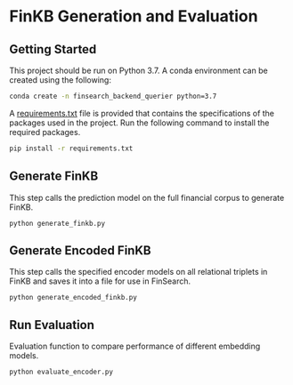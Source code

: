 # FinKB Generation and Evaluation
## Getting Started
This project should be run on Python 3.7. A conda environment can be created using the following:
```bash
conda create -n finsearch_backend_querier python=3.7
```

A [requirements.txt](https://github.com/ValaryLim/finsearchIE/tree/main/finsearch_backend_query/requirements.txt) file is provided that contains the specifications of the packages used in the project. Run the following command to install the required packages.
```bash
pip install -r requirements.txt
```

## Generate FinKB
This step calls the prediction model on the full financial corpus to generate FinKB.
```
python generate_finkb.py
```

## Generate Encoded FinKB
This step calls the specified encoder models on all relational triplets in FinKB and saves it into a file for use in FinSearch.
```
python generate_encoded_finkb.py
```

## Run Evaluation 
Evaluation function to compare performance of different embedding models.
```
python evaluate_encoder.py
```